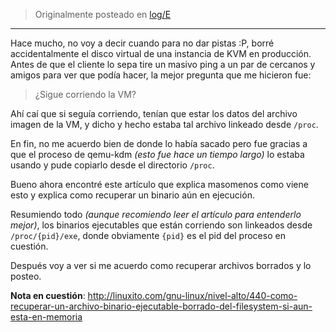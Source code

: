 <!-- TITLE: Recuperar un binario ejecutable borrado, si todavía está ejecutándose. -->
<!-- SUBTITLE: Episodio IV "The new hope" -->

> Originalmente posteado en [log/E](https://log.exos.ninja/E)

---

Hace mucho, no voy a decir cuando para no dar pistas :P, borré accidentalmente el disco virtual de una instancia de KVM en producción. Antes de que el cliente lo sepa tire un masivo ping a un par de cercanos y amigos para ver que podía hacer, la mejor pregunta que me hicieron fue:

> ¿Sigue corriendo la VM?

Ahí caí que si seguía corriendo, tenían que estar los datos del archivo imagen de la VM, y dicho  y hecho estaba tal archivo linkeado desde `/proc`.

En fin, no me acuerdo bien de donde lo había sacado pero fue gracias a que el proceso de qemu-kdm *(esto fue hace un tiempo largo)* lo estaba usando y pude copiarlo desde el directorio ```/proc```.

Bueno ahora encontré este artículo que explica masomenos como viene esto y explica como recuperar un binario aún en ejecución.

Resumiendo todo *(aunque recomiendo leer el artículo para entenderlo mejor)*, los binarios ejecutables que están corriendo son linkeados desde ```/proc/{pid}/exe```, donde obviamente ```{pid}``` es el pid del proceso en cuestión.

Después voy a ver si me acuerdo como recuperar archivos borrados y lo posteo.

**Nota en cuestión**:
http://linuxito.com/gnu-linux/nivel-alto/440-como-recuperar-un-archivo-binario-ejecutable-borrado-del-filesystem-si-aun-esta-en-memoria
